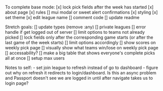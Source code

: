 To complete base mode:
    [x] lock pick fields after the week has started
    [x] about page
    [x] rules
    [] mui modal or sweet alert confirmations
    [x] styling
        [x] set theme
    [x] edit league name
    [] comment code
    [] update readme

Stretch goals:
    [] update types (remove :any)
    [] private leagues
    [] error handle if get logged out of server
    [] limit options to teams not already picked
    [] lock fields only after the corresponding game starts (or after the last game of the week starts)
        [] limit options accordingly
    [] show scores on weekly pick page
    [] visually show what teams win/lose on weekly pick page
    [] accessability?
    [] make a big table that shows everyone's complete picks all at once
    [] setup max users


Notes to self:
    - set join league to refresh instead of go to dashboard
        - figure out why on refresh it redirects to login/dashboard. Is this an async problem and Passport doesn't see we are logged in until after navigate takes us to login page?




